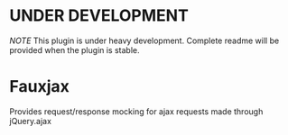 # UNDER DEVELOPMENT
*NOTE* This plugin is under heavy development. Complete readme will be provided when the plugin is stable.

# Fauxjax

Provides request/response mocking for ajax requests made through jQuery.ajax
